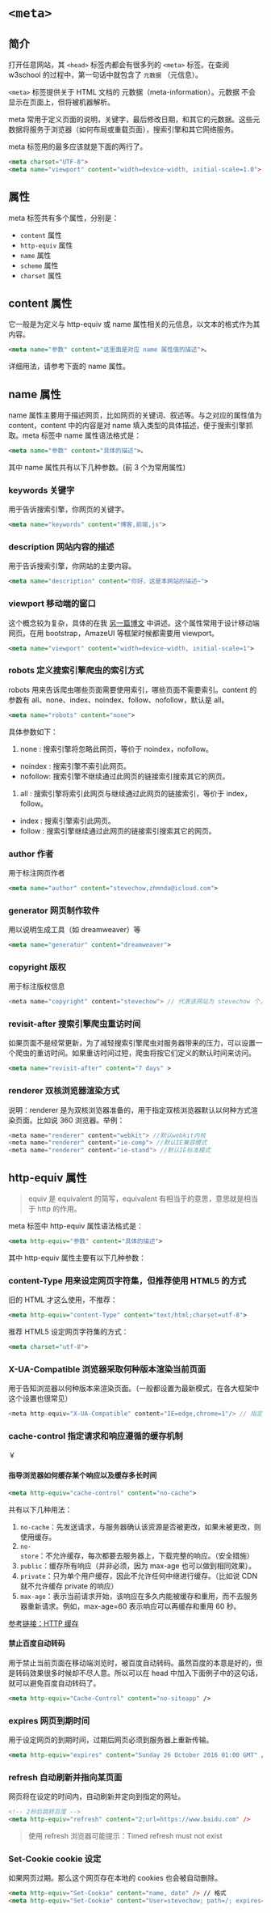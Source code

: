 # `<meta>`

## 简介

打开任意网站，其 `<head>` 标签内都会有很多列的 `<meta>` 标签。在查阅 w3school 的过程中，第一句话中就包含了 `元数据` （元信息）。

`<meta>` 标签提供关于 HTML 文档的 元数据（meta-information）。元数据 不会显示在页面上，但将被机器解析。

meta 常用于定义页面的说明，关键字，最后修改日期，和其它的元数据。这些元数据将服务于浏览器（如何布局或重载页面），搜索引擎和其它网络服务。

meta 标签用的最多应该就是下面的两行了。

<!-- prettier-ignore -->
```html
<meta charset="UTF-8"> 
<meta name="viewport" content="width=device-width, initial-scale=1.0">
```

## 属性

meta 标签共有多个属性，分别是：

-   `content` 属性
-   `http-equiv` 属性
-   `name` 属性
-   `scheme` 属性
-   `charset` 属性

## content 属性

它一般是为定义与 http-equiv 或 name 属性相关的元信息，以文本的格式作为其内容。

```xml
<meta name="参数" content="这里面是对应 name 属性值的描述">。
```

详细用法，请参考下面的 name 属性。

## name 属性

name 属性主要用于描述网页，比如网页的关键词、叙述等。与之对应的属性值为 content，content 中的内容是对 name 填入类型的具体描述，便于搜索引擎抓取。meta 标签中 name 属性语法格式是：

```xml
<meta name="参数" content="具体的描述">。
```

其中 name 属性共有以下几种参数。(前 3 个为常用属性)

### keywords 关键字

用于告诉搜索引擎，你网页的关键字。

```xml
<meta name="keywords" content="博客,前端,js">
```

### description 网站内容的描述

用于告诉搜索引擎，你网站的主要内容。

```xml
<meta name="description" content="你好，这是本网站的描述~">
```

### viewport 移动端的窗口

这个概念较为复杂，具体的在我 [另一篇博文]() 中讲述。这个属性常用于设计移动端网页。在用 bootstrap，AmazeUI 等框架时候都需要用 viewport。

```xml
<meta name="viewport" content="width=device-width, initial-scale=1">
```

### robots 定义搜索引擎爬虫的索引方式

robots 用来告诉爬虫哪些页面需要使用索引，哪些页面不需要索引。content 的参数有 all、none、index、noindex、follow、nofollow，默认是 all。

```xml
<meta name="robots" content="none">
```

具体参数如下：

1. none : 搜索引擎将忽略此网页，等价于 noindex，nofollow。

-   noindex : 搜索引擎不索引此网页。
-   nofollow: 搜索引擎不继续通过此网页的链接索引搜索其它的网页。

1. all : 搜索引擎将索引此网页与继续通过此网页的链接索引，等价于 index，follow。

-   index : 搜索引擎索引此网页。
-   follow : 搜索引擎继续通过此网页的链接索引搜索其它的网页。

### author 作者

用于标注网页作者

```xml
<meta name="author" content="stevechow,zhmnda@icloud.com">
```

### generator 网页制作软件

用以说明生成工具（如 dreamweaver）等

```xml
<meta name="generator" content="dreamweaver">
```

### copyright 版权

用于标注版权信息

```cpp
<meta name="copyright" content="stevechow"> // 代表该网站为 stevechow 个人版权所有。
```

### revisit-after 搜索引擎爬虫重访时间

如果页面不是经常更新，为了减轻搜索引擎爬虫对服务器带来的压力，可以设置一个爬虫的重访时间。如果重访时间过短，爬虫将按它们定义的默认时间来访问。

```xml
<meta name="revisit-after" content="7 days" >
```

### renderer 双核浏览器渲染方式

说明：renderer 是为双核浏览器准备的，用于指定双核浏览器默认以何种方式渲染页面。比如说 360 浏览器。举例：

```cpp
<meta name="renderer" content="webkit"> //默认webkit内核
<meta name="renderer" content="ie-comp"> //默认IE兼容模式
<meta name="renderer" content="ie-stand"> //默认IE标准模式
```

## http-equiv 属性

> equiv 是 equivalent 的简写，equivalent 有相当于的意思，意思就是相当于 http 的作用。

meta 标签中 http-equiv 属性语法格式是：

```xml
<meta http-equiv="参数" content="具体的描述">
```

其中 http-equiv 属性主要有以下几种参数：

### content-Type 用来设定网页字符集，但推荐使用 HTML5 的方式

旧的 HTML 才这么使用，不推荐：

```xml
<meta http-equiv="content-Type" content="text/html;charset=utf-8">
```

推荐 HTML5 设定网页字符集的方式：

```xml
<meta charset="utf-8">
```

### X-UA-Compatible 浏览器采取何种版本渲染当前页面

用于告知浏览器以何种版本来渲染页面。（一般都设置为最新模式，在各大框架中这个设置也很常见）

```cpp
<meta http-equiv="X-UA-Compatible" content="IE=edge,chrome=1"/> // 指定 IE 和 Chrome 使用最新版本渲染当前页面
```

### cache-control 指定请求和响应遵循的缓存机制

￥

#### 指导浏览器如何缓存某个响应以及缓存多长时间

```xml
<meta http-equiv="cache-control" content="no-cache">
```

共有以下几种用法：

1. `no-cache`：先发送请求，与服务器确认该资源是否被更改，如果未被更改，则使用缓存。
2. `no-store`：不允许缓存，每次都要去服务器上，下载完整的响应。（安全措施）
3. `public`：缓存所有响应（并非必须，因为 max-age 也可以做到相同效果）。
4. `private`：只为单个用户缓存，因此不允许任何中继进行缓存。（比如说 CDN 就不允许缓存 private 的响应）
5. `max-age`：表示当前请求开始，该响应在多久内能被缓存和重用，而不去服务器重新请求。例如，max-age=60 表示响应可以再缓存和重用 60 秒。

[参考链接：HTTP 缓存](https://web.dev/articles/http-cache?hl=zh-cn#cache-control)

#### 禁止百度自动转码

用于禁止当前页面在移动端浏览时，被百度自动转码。虽然百度的本意是好的，但是转码效果很多时候却不尽人意。所以可以在 head 中加入下面例子中的这句话，就可以避免百度自动转码了。

```xml
<meta http-equiv="Cache-Control" content="no-siteapp" />
```

### expires 网页到期时间

用于设定网页的到期时间，过期后网页必须到服务器上重新传输。

```xml
<meta http-equiv="expires" content="Sunday 26 October 2016 01:00 GMT" />
```

### refresh 自动刷新并指向某页面

网页将在设定的时间内，自动刷新并定向到指定的网址。

```html
<!-- 2秒后跳转百度 -->
<meta http-equiv="refresh" content="2;url=https://www.baidu.com" />
```

> 使用 refresh 浏览器可能提示：Timed refresh must not exist

### Set-Cookie cookie 设定

如果网页过期。那么这个网页存在本地的 cookies 也会被自动删除。

```html
<meta http-equiv="Set-Cookie" content="name, date" /> // 格式
<meta http-equiv="Set-Cookie" content="User=stevechow; path=/; expires=Sunday, 10-Jan-16 10:00:00 GMT" /> // 具体范例
```
